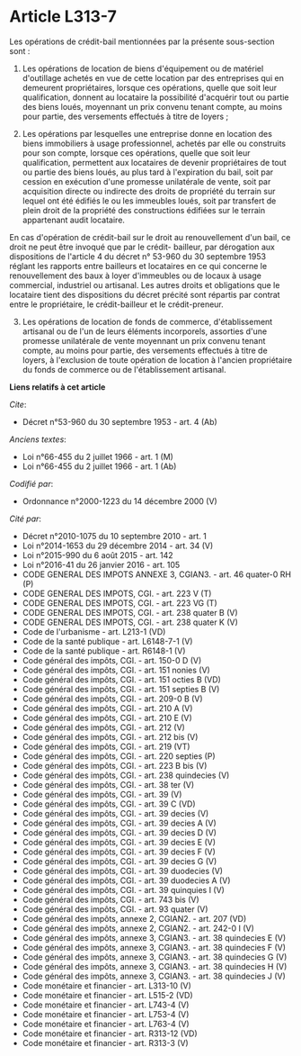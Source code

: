 # Article L313-7

Les opérations de crédit-bail mentionnées par la présente sous-section sont :

1. Les opérations de location de biens d'équipement ou de matériel d'outillage achetés en vue de cette location par des
entreprises qui en demeurent propriétaires, lorsque ces opérations, quelle que soit leur qualification, donnent au locataire
la possibilité d'acquérir tout ou partie des biens loués, moyennant un prix convenu tenant compte, au moins pour partie, des
versements effectués à titre de loyers ;

2. Les opérations par lesquelles une entreprise donne en location des biens immobiliers à usage professionnel, achetés par
elle ou construits pour son compte, lorsque ces opérations, quelle que soit leur qualification, permettent aux locataires de
devenir propriétaires de tout ou partie des biens loués, au plus tard à l'expiration du bail, soit par cession en exécution
d'une promesse unilatérale de vente, soit par acquisition directe ou indirecte des droits de propriété du terrain sur lequel
ont été édifiés le ou les immeubles loués, soit par transfert de plein droit de la propriété des constructions édifiées sur
le terrain appartenant audit locataire.

En cas d'opération de crédit-bail sur le droit au renouvellement d'un bail, ce droit ne peut être invoqué que par le crédit-
bailleur, par dérogation aux dispositions de l'article 4 du décret n° 53-960 du 30 septembre 1953 réglant les rapports entre
bailleurs et locataires en ce qui concerne le renouvellement des baux à loyer d'immeubles ou de locaux à usage commercial,
industriel ou artisanal. Les autres droits et obligations que le locataire tient des dispositions du décret précité sont
répartis par contrat entre le propriétaire, le crédit-bailleur et le crédit-preneur.

3. Les opérations de location de fonds de commerce, d'établissement artisanal ou de l'un de leurs éléments incorporels,
assorties d'une promesse unilatérale de vente moyennant un prix convenu tenant compte, au moins pour partie, des versements
effectués à titre de loyers, à l'exclusion de toute opération de location à l'ancien propriétaire du fonds de commerce ou de
l'établissement artisanal.

**Liens relatifs à cet article**

_Cite_:

  - Décret n°53-960 du 30 septembre 1953 - art. 4 (Ab)

_Anciens textes_:

  - Loi n°66-455 du 2 juillet 1966 - art. 1 (M)
  - Loi n°66-455 du 2 juillet 1966 - art. 1 (Ab)

_Codifié par_:

  - Ordonnance n°2000-1223 du 14 décembre 2000 (V)

_Cité par_:

  - Décret n°2010-1075 du 10 septembre 2010 - art. 1
  - Loi n°2014-1653 du 29 décembre 2014 - art. 34 (V)
  - Loi n°2015-990 du 6 août 2015 - art. 142
  - Loi n°2016-41 du 26 janvier 2016 - art. 105
  - CODE GENERAL DES IMPOTS ANNEXE 3, CGIAN3. - art. 46 quater-0 RH (P)
  - CODE GENERAL DES IMPOTS, CGI. - art. 223 V (T)
  - CODE GENERAL DES IMPOTS, CGI. - art. 223 VG (T)
  - CODE GENERAL DES IMPOTS, CGI. - art. 238 quater B (V)
  - CODE GENERAL DES IMPOTS, CGI. - art. 238 quater K (V)
  - Code de l'urbanisme - art. L213-1 (VD)
  - Code de la santé publique - art. L6148-7-1 (V)
  - Code de la santé publique - art. R6148-1 (V)
  - Code général des impôts, CGI. - art. 150-0 D (V)
  - Code général des impôts, CGI. - art. 151 nonies (V)
  - Code général des impôts, CGI. - art. 151 octies B (VD)
  - Code général des impôts, CGI. - art. 151 septies B (V)
  - Code général des impôts, CGI. - art. 209-0 B (V)
  - Code général des impôts, CGI. - art. 210 A (V)
  - Code général des impôts, CGI. - art. 210 E (V)
  - Code général des impôts, CGI. - art. 212 (V)
  - Code général des impôts, CGI. - art. 212 bis (V)
  - Code général des impôts, CGI. - art. 219 (VT)
  - Code général des impôts, CGI. - art. 220 septies (P)
  - Code général des impôts, CGI. - art. 223 B bis (V)
  - Code général des impôts, CGI. - art. 238 quindecies (V)
  - Code général des impôts, CGI. - art. 38 ter (V)
  - Code général des impôts, CGI. - art. 39 (V)
  - Code général des impôts, CGI. - art. 39 C (VD)
  - Code général des impôts, CGI. - art. 39 decies (V)
  - Code général des impôts, CGI. - art. 39 decies A (V)
  - Code général des impôts, CGI. - art. 39 decies D (V)
  - Code général des impôts, CGI. - art. 39 decies E (V)
  - Code général des impôts, CGI. - art. 39 decies F (V)
  - Code général des impôts, CGI. - art. 39 decies G (V)
  - Code général des impôts, CGI. - art. 39 duodecies (V)
  - Code général des impôts, CGI. - art. 39 duodecies A (V)
  - Code général des impôts, CGI. - art. 39 quinquies I (V)
  - Code général des impôts, CGI. - art. 743 bis (V)
  - Code général des impôts, CGI. - art. 93 quater (V)
  - Code général des impôts, annexe 2, CGIAN2. - art. 207 (VD)
  - Code général des impôts, annexe 2, CGIAN2. - art. 242-0 I (V)
  - Code général des impôts, annexe 3, CGIAN3. - art. 38 quindecies E (V)
  - Code général des impôts, annexe 3, CGIAN3. - art. 38 quindecies F (V)
  - Code général des impôts, annexe 3, CGIAN3. - art. 38 quindecies G (V)
  - Code général des impôts, annexe 3, CGIAN3. - art. 38 quindecies H (V)
  - Code général des impôts, annexe 3, CGIAN3. - art. 38 quindecies J (V)
  - Code monétaire et financier - art. L313-10 (V)
  - Code monétaire et financier - art. L515-2 (VD)
  - Code monétaire et financier - art. L743-4 (V)
  - Code monétaire et financier - art. L753-4 (V)
  - Code monétaire et financier - art. L763-4 (V)
  - Code monétaire et financier - art. R313-12 (VD)
  - Code monétaire et financier - art. R313-3 (V)
